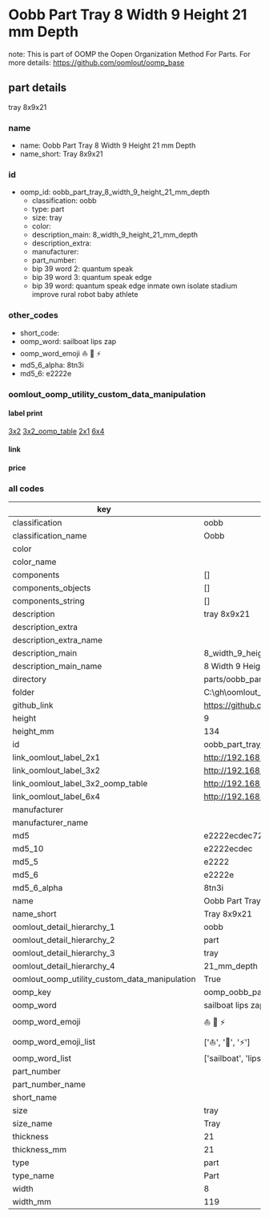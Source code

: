 # Oobb Part Tray 8 Width 9 Height 21 mm Depth  

note: This is part of OOMP the Oopen Organization Method For Parts. For more details: https://github.com/oomlout/oomp_base

##  part details
  



tray 8x9x21



### name
* name: Oobb Part Tray 8 Width 9 Height 21 mm Depth
* name_short: Tray 8x9x21 
### id
* oomp_id: oobb_part_tray_8_width_9_height_21_mm_depth
  * classification: oobb
  * type: part
  * size: tray
  * color: 
  * description_main: 8_width_9_height_21_mm_depth
  * description_extra: 
  * manufacturer: 
  * part_number: 
  * bip 39 word 2: quantum speak
  * bip 39 word 3: quantum speak edge
  * bip 39 word: quantum speak edge inmate own isolate stadium improve rural robot baby athlete

### other_codes
* short_code: 
* oomp_word: sailboat lips zap
* oomp_word_emoji :sailboat: :lips: :zap:
* md5_6_alpha: 8tn3i
* md5_6: e2222e






### oomlout_oomp_utility_custom_data_manipulation
#### label print
[3x2](http://192.168.1.245:1112/?label=oomp%208tn3i)
[3x2_oomp_table](http://192.168.1.108:1112/?label=oomp%208tn3i)
[2x1](http://192.168.1.242:1112/?label=oomp%208tn3i)
[6x4](http://192.168.1.55:1112/?label=oomp%208tn3i)    

#### link

                              

#### price







### all codes 
| key | value |  
| --- | --- |  
| classification | oobb |  
| classification_name | Oobb |  
| color |  |  
| color_name |  |  
| components | [] |  
| components_objects | [] |  
| components_string | [] |  
| description | tray 8x9x21 |  
| description_extra |  |  
| description_extra_name |  |  
| description_main | 8_width_9_height_21_mm_depth |  
| description_main_name | 8 Width 9 Height 21 mm Depth |  
| directory | parts/oobb_part_tray_8_width_9_height_21_mm_depth |  
| folder | C:\gh\oomlout_oobb_version_4_generated_parts\parts\oobb_part_tray_8_width_9_height_21_mm_depth |  
| github_link | https://github.com/oomlout/oomlout_oomp_part_src/tree/main/parts/oobb_part_tray_8_width_9_height_21_mm_depth |  
| height | 9 |  
| height_mm | 134 |  
| id | oobb_part_tray_8_width_9_height_21_mm_depth |  
| link_oomlout_label_2x1 | http://192.168.1.242:1112/?label=oomp%208tn3i |  
| link_oomlout_label_3x2 | http://192.168.1.245:1112/?label=oomp%208tn3i |  
| link_oomlout_label_3x2_oomp_table | http://192.168.1.108:1112/?label=oomp%208tn3i |  
| link_oomlout_label_6x4 | http://192.168.1.55:1112/?label=oomp%208tn3i |  
| manufacturer |  |  
| manufacturer_name |  |  
| md5 | e2222ecdec721a7dda4f07448cb4357a |  
| md5_10 | e2222ecdec |  
| md5_5 | e2222 |  
| md5_6 | e2222e |  
| md5_6_alpha | 8tn3i |  
| name | Oobb Part Tray 8 Width 9 Height 21 mm Depth |  
| name_short | Tray 8x9x21  |  
| oomlout_detail_hierarchy_1 | oobb |  
| oomlout_detail_hierarchy_2 | part |  
| oomlout_detail_hierarchy_3 | tray |  
| oomlout_detail_hierarchy_4 | 21_mm_depth |  
| oomlout_oomp_utility_custom_data_manipulation | True |  
| oomp_key | oomp_oobb_part_tray_8_width_9_height_21_mm_depth |  
| oomp_word | sailboat lips zap |  
| oomp_word_emoji | :sailboat: :lips: :zap: |  
| oomp_word_emoji_list | [':sailboat:', ':lips:', ':zap:'] |  
| oomp_word_list | ['sailboat', 'lips', 'zap'] |  
| part_number |  |  
| part_number_name |  |  
| short_name |  |  
| size | tray |  
| size_name | Tray |  
| thickness | 21 |  
| thickness_mm | 21 |  
| type | part |  
| type_name | Part |  
| width | 8 |  
| width_mm | 119 |  
